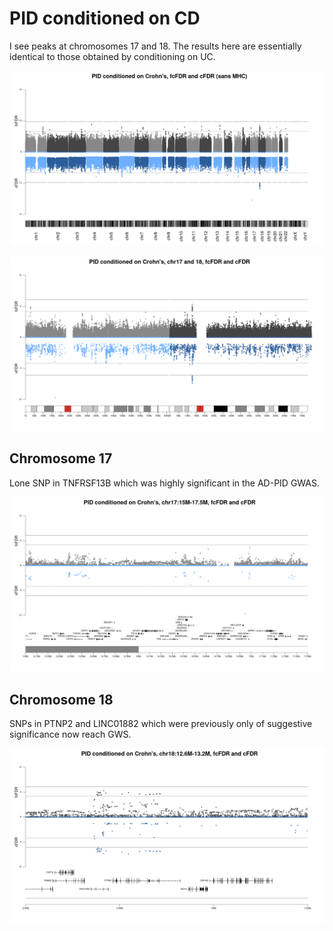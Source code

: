 # PID conditioned on CD

I see peaks at chromosomes 17 and 18. The results here are essentially identical to those obtained by conditioning on UC. 

![](/images/030321/cd_pid_backToBack.png)

![](/images/030321/cd_pid_backToBack_chr17_18.png)

## Chromosome 17

Lone SNP in TNFRSF13B which was highly significant in the AD-PID GWAS.

![](/images/030321/cd_pid_backToBack_chr17_15M-17_5M.png)

## Chromosome 18 

SNPs in PTNP2 and LINC01882 which were previously only of suggestive significance now reach GWS.

![](/images/030321/cd_pid_backToBack_chr18_12_6M-13_2M.png)

